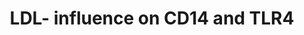 ---
annotations:
- id: CL:0000576
  parent: native cell
  type: Cell Type Ontology
  value: monocyte
- id: PW:0000882
  parent: signaling pathway
  type: Pathway Ontology
  value: interleukin-1 family mediated signaling pathway
- id: PW:0000232
  parent: signaling pathway
  type: Pathway Ontology
  value: phosphatidylinositol 3-kinase-Akt signaling pathway
- id: PW:0000512
  parent: signaling pathway
  type: Pathway Ontology
  value: Interleukin mediated signaling pathway
- id: PW:0000595
  parent: signaling pathway
  type: Pathway Ontology
  value: phosphatidylinositol 3-kinase signaling pathway
- id: PW:0000515
  parent: signaling pathway
  type: Pathway Ontology
  value: Interleukin-10 signaling pathway
- id: PW:0000828
  parent: signaling pathway
  type: Pathway Ontology
  value: cytokine mediated signaling pathway
- id: PW:0000003
  parent: signaling pathway
  type: Pathway Ontology
  value: signaling pathway
authors:
- DeSl
citedin: ''
communities: []
description: Electronegative LDL (LDL(-)) is a plasma LDL subfraction inducing induces
  cytokine release in monocytes by activating TLR4. The subsequent phosphorylation
  of p38 MAPK phosphorylation (which is higher compared to native LDL) through TLR4
  and PI3k/Akt pathways activates NF-kB, AP-1 and CREB. These last three have a direct
  effect on four cytokines (IL1beta, IL6, IL10 and MCP1), with bold black letters
  for the highest level of cytokine induction, gray letters for the lowest level and
  regular letter for the intermediate induction.
last-edited: 2023-12-01
ndex: null
organisms:
- Homo sapiens
redirect_from:
- /index.php/Pathway:WP5272
- /instance/WP5272
- /instance/WP5272_r127745
revision: r127745
schema-jsonld:
- '@context': https://schema.org/
  '@id': https://wikipathways.github.io/pathways/WP5272.html
  '@type': Dataset
  creator:
    '@type': Organization
    name: WikiPathways
  description: Electronegative LDL (LDL(-)) is a plasma LDL subfraction inducing induces
    cytokine release in monocytes by activating TLR4. The subsequent phosphorylation
    of p38 MAPK phosphorylation (which is higher compared to native LDL) through TLR4
    and PI3k/Akt pathways activates NF-kB, AP-1 and CREB. These last three have a
    direct effect on four cytokines (IL1beta, IL6, IL10 and MCP1), with bold black
    letters for the highest level of cytokine induction, gray letters for the lowest
    level and regular letter for the intermediate induction.
  keywords:
  - AKT
  - AP-1
  - CCL2
  - CD14
  - CREB1
  - CREB2
  - CREB3
  - CREB3L1
  - CREB3L2
  - CREB3L3
  - CREB3L4
  - CREB5
  - IL1-beta
  - IL10
  - IL6
  - LDL-
  - NFKB1
  - NFKB2
  - P38 MAPK (11)
  - P38 MAPK (12)
  - P38 MAPK (13)
  - P38 MAPK (14)
  - PI3K
  - REL
  - RELA
  - RELB
  - TLR4
  license: CC0
  name: LDL- influence on CD14 and TLR4
seo: CreativeWork
title: LDL- influence on CD14 and TLR4
wpid: WP5272
---